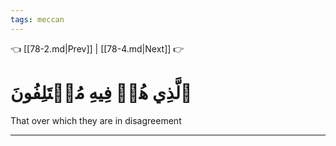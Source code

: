 ```yaml
---
tags: meccan
---
```


👈 [[78-2.md|Prev]] | [[78-4.md|Next]] 👉

# ٱلَّذِي هُمۡ فِيهِ مُخۡتَلِفُونَ

That over which they are in disagreement

---

